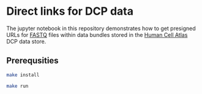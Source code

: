 # Direct links for DCP data

The jupyter notebook in this repository demonstrates how to get presigned URLs
for [FASTQ](https://en.wikipedia.org/wiki/FASTQ_format) files within data
bundles stored in the [Human Cell Atlas](https://humancellatlas.org) DCP data
store.

## Prerequsities

```bash
make install
```

```bash
make run
```

